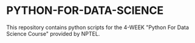 # PYTHON-FOR-DATA-SCIENCE

This repository contains python scripts for the 4-WEEK "Python For Data Science Course" provided by NPTEL.

